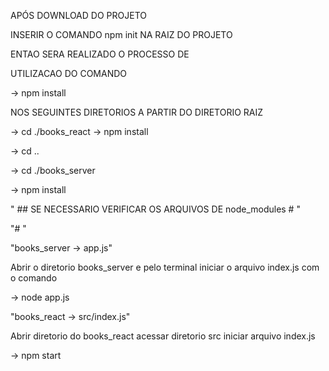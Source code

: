 APÓS DOWNLOAD DO PROJETO


INSERIR O COMANDO 
npm init 
NA RAIZ DO PROJETO

ENTAO SERA REALIZADO O PROCESSO DE

UTILIZACAO DO COMANDO 

->  npm install

NOS SEGUINTES DIRETORIOS A PARTIR DO DIRETORIO RAIZ


->  cd ./books_react
->  npm install

->  cd ..

->  cd ./books_server

->  npm install



" ## SE NECESSARIO VERIFICAR OS ARQUIVOS DE node_modules # "


"# " 

"books_server -> app.js"

Abrir o diretorio books_server e pelo terminal iniciar o arquivo index.js 
com o comando

-> node app.js

"books_react -> src/index.js"

Abrir diretorio do books_react 
acessar diretorio src 
iniciar arquivo index.js

-> npm start
